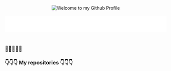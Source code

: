 <!-- "Hero" Header -->
<div align="center">
  <img src="https://github.com/GoldenManBel/GoldenManBel/blob/master/images/welcome.png?raw=true" style="max-width: 100%;" alt="Welcome to my Github Profile" />
  <br />
  <br />
  <img height="50" alt="My Name is Alexander and I like Node.js and React" src="images/personal_note.svg" />
  <br />
  <br />

</div>

### 👋👋👋👋👋

### <span style="text-aglian: center;">👇👇👇 My repositories 👇👇👇</span>
